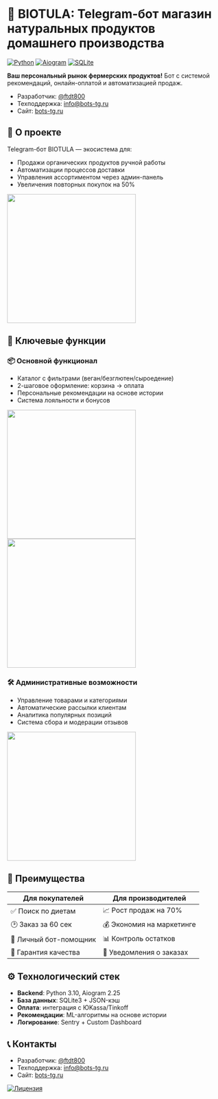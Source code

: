 # 🌿 BIOTULA: Telegram-бот магазин натуральных продуктов домашнего производства

[![Python](https://img.shields.io/badge/Python-3.9%2B-blue?logo=python)](https://python.org)
[![Aiogram](https://img.shields.io/badge/Aiogram-2.x-green?logo=telegram)](https://docs.aiogram.dev/)
[![SQLite](https://img.shields.io/badge/SQLite-3%2B-lightgrey?logo=sqlite)](https://sqlite.org)

**Ваш персональный рынок фермерских продуктов!** Бот с системой рекомендаций, онлайн-оплатой и автоматизацией продаж.
- Разработчик: [@ftdt800](https://t.me/ftdt800)
- Техподдержка: info@bots-tg.ru
- Сайт: [bots-tg.ru](https://bots-tg.ru)

## 🌱 О проекте
Telegram-бот BIOTULA — экосистема для:
- Продажи органических продуктов ручной работы
- Автоматизации процессов доставки
- Управления ассортиментом через админ-панель
- Увеличения повторных покупок на 50%

<img src="https://github.com/user-attachments/assets/пример_1" width="300" />

## 🚀 Ключевые функции
### 📦 Основной функционал
- Каталог с фильтрами (веган/безглютен/сыроедение)
- 2-шаговое оформление: корзина → оплата
- Персональные рекомендации на основе истории
- Система лояльности и бонусов

<img src="https://github.com/user-attachments/assets/81cb6b09-57bd-400d-928b-2dfe0a7f2651" width="300" />
<img src="https://github.com/user-attachments/assets/c7b0e187-dfa0-453d-ab58-75455cf8d5d1" width="300" />

### 🛠 Административные возможности
- Управление товарами и категориями
- Автоматические рассылки клиентам
- Аналитика популярных позиций
- Система сбора и модерации отзывов

<img src="https://github.com/user-attachments/assets/0d6db545-ccc8-485b-972e-706603dfff70" width="300" />

## 🌟 Преимущества
| Для покупателей | Для производителей |
|-----------------|---------------------|
| ✅ Поиск по диетам | 📈 Рост продаж на 70% |
| 🕑 Заказ за 60 сек | 💰 Экономия на маркетинге |
| 📲 Личный бот-помощник | 📊 Контроль остатков |
| 🌱 Гарантия качества | 🔔 Уведомления о заказах |

## ⚙️ Технологический стек
- **Backend**: Python 3.10, Aiogram 2.25
- **База данных**: SQLite3 + JSON-кэш
- **Оплата**: интеграция с ЮKassa/Tinkoff
- **Рекомендации**: ML-алгоритмы на основе истории
- **Логирование**: Sentry + Custom Dashboard

## 📞 Контакты
- Разработчик: [@ftdt800](https://t.me/ftdt800)
- Техподдержка: info@bots-tg.ru
- Сайт: [bots-tg.ru](https://bots-tg.ru)

[![Лицензия](https://img.shields.io/badge/License-MIT-green.svg)](LICENSE)
